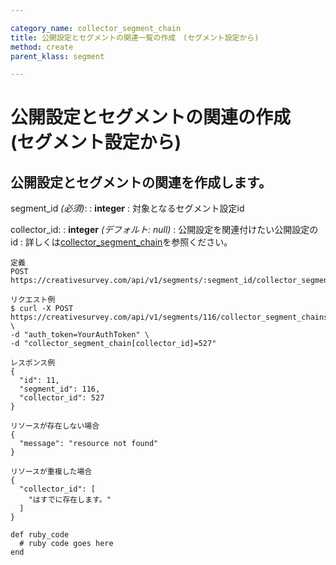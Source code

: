 ```yaml
---

category_name: collector_segment_chain
title: 公開設定とセグメントの関連一覧の作成　(セグメント設定から)
method: create
parent_klass: segment

---
```


# 公開設定とセグメントの関連の作成　(セグメント設定から)

## 公開設定とセグメントの関連を作成します。

segment_id _(必須)_:
: __integer__
: 対象となるセグメント設定id

collector_id:
: __integer__ _(デフォルト: null)_
: 公開設定を関連付けたい公開設定のid
: 詳しくは[collector_segment_chain](#collector_segment_chain)を参照ください。

~~~
定義
POST https://creativesurvey.com/api/v1/segments/:segment_id/collector_segment_chains

リクエスト例
$ curl -X POST https://creativesurvey.com/api/v1/segments/116/collector_segment_chains \
-d "auth_token=YourAuthToken" \
-d "collector_segment_chain[collector_id]=527"

レスポンス例
{
  "id": 11,
  "segment_id": 116,
  "collector_id": 527
}

リソースが存在しない場合
{
  "message": "resource not found"
}

リソースが重複した場合
{
  "collector_id": [
    "はすでに存在します。"
  ]
}
~~~

 
~~~
def ruby_code
  # ruby code goes here
end
~~~

　
　
